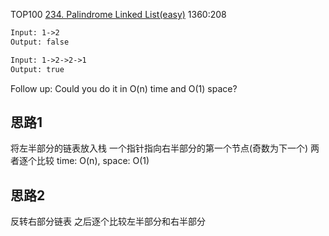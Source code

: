 TOP100
[234. Palindrome Linked List(easy)](https://leetcode.com/problems/palindrome-linked-list/)
1360:208

```html
Input: 1->2
Output: false

Input: 1->2->2->1
Output: true
```  
   
Follow up:
Could you do it in O(n) time and O(1) space?


## 思路1
 将左半部分的链表放入栈
 一个指针指向右半部分的第一个节点(奇数为下一个)
 两者逐个比较
 time: O(n), space: O(1)
 
 
 ## 思路2
 反转右部分链表
 之后逐个比较左半部分和右半部分